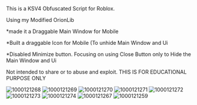 
This is a KSV4 Obfuscated Script for Roblox.

Using my Modified OrionLib

*made it a Draggable Main Window for Mobile

*Built a draggable Icon for Mobile (To unhide Main Window and Ui

*Disabled Minimize button. Focusing on using Close Button only to Hide the Main Window and Ui


Not intended to share or to abuse and exploit. THIS IS FOR EDUCATIONAL PURPOSE ONLY

![1000121268](https://github.com/user-attachments/assets/7b45d865-b442-4c67-8d4d-fae27b21a91f)
![1000121269](https://github.com/user-attachments/assets/7107c12d-8fc0-418a-951d-7eab15bd5167)
![1000121270](https://github.com/user-attachments/assets/dd8fb2f7-652b-4c44-9ed9-de8a2ef33e79)
![1000121271](https://github.com/user-attachments/assets/6fc64ebc-d799-4334-b0c1-9b57b7ede4cf)
![1000121272](https://github.com/user-attachments/assets/d84b9d67-25a7-4479-a9fe-0848893ae702)
![1000121273](https://github.com/user-attachments/assets/06e86482-e2d2-4948-b70e-d52e536f25d8)
![1000121274](https://github.com/user-attachments/assets/21764cc9-5764-4186-b2a4-35e52de1533f)
![1000121267](https://github.com/user-attachments/assets/3e045eb7-fadd-4472-b6fa-a9919b75d54c)
![1000121259](https://github.com/user-attachments/assets/18a0cff2-62c3-4f98-b323-1f077fa84481)
